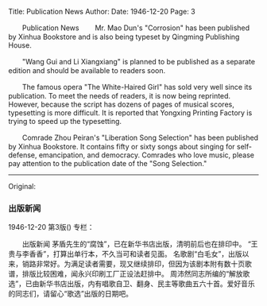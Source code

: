 Title: Publication News
Author:
Date: 1946-12-20
Page: 3

　　Publication News
　　Mr. Mao Dun's "Corrosion" has been published by Xinhua Bookstore and is also being typeset by Qingming Publishing House.

　　"Wang Gui and Li Xiangxiang" is planned to be published as a separate edition and should be available to readers soon.

　　The famous opera "The White-Haired Girl" has sold very well since its publication. To meet the needs of readers, it is now being reprinted. However, because the script has dozens of pages of musical scores, typesetting is more difficult. It is reported that Yongxing Printing Factory is trying to speed up the typesetting.

　　Comrade Zhou Peiran's "Liberation Song Selection" has been published by Xinhua Bookstore. It contains fifty or sixty songs about singing for self-defense, emancipation, and democracy. Comrades who love music, please pay attention to the publication date of the "Song Selection."



<hr /> 

Original: 


### 出版新闻

1946-12-20
第3版()
专栏：

　　出版新闻
    茅盾先生的“腐蚀”，已在新华书店出版，清明前后也在排印中。
    “王贵与李香香”，打算出单行本，不久当可和读者见面。
    名歌剧“白毛女”，出版以来，销路非常好。为满足读者需要，现又继续排印，但因为该剧本附有数十页歌谱，排版比较困难，闻永兴印刷工厂正设法赶排中。
    周沛然同志所编的“解放歌选”，已由新华书店出版，内有唱歌自卫、翻身、民主等歌曲五六十首。爱好音乐的同志们，请留心“歌选”出版的日期吧。
